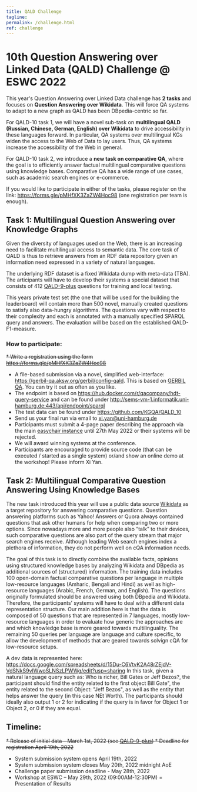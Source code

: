 ```yaml
---
title: QALD Challenge
tagline: 
permalink: /challenge.html
ref: challenge
---
```


# 10th Question Answering over Linked Data (QALD) Challenge @ ESWC 2022

This year's Question Answering over Linked Data challenge has **2 tasks** and focuses on **Question Answering over Wikidata**. This will force QA systems to adapt to a new graph as QALD has been DBpedia-centric so far. 

For QALD-10 task 1, we will have a novel sub-task on **multilingual QALD (Russian, Chinese, German, English) over Wikidata** to drive accessibility in these languages forward. In particular, QA systems over multilingual KGs widen the access to the Web of Data to lay users. Thus, QA systems increase the accessibility of the Web in general.

For QALD-10 task 2, we introduce a **new task on comparative QA**, where the goal is to efficiently answer factual multilingual comparative questions using knowledge bases. Comparative QA has a wide range of use cases, such as academic search engines or e-commerce.

If you would like to participate in either of the tasks, please register on the link: https://forms.gle/pMHfXK3ZaZW4Hoc98 (one registration per team is enough). 

## Task 1: Multilingual Question Answering over Knowledge Graphs

Given the diversity of languages used on the Web, there is an increasing need to facilitate multilingual access to semantic data. The core task of QALD is thus to retrieve answers from an RDF data repository given an information need expressed in a variety of natural languages.

The underlying RDF dataset is a fixed Wikidata dump with meta-data (TBA). The articipants will have to develop their systems a special dataset that consists of 412 [QALD-9-plus](https://github.com/KGQA/QALD_10/tree/main/data/qald_9_plus) questions for training and local testing.

This years private test set (the one that will be used for the building the leaderboard) will contain more than 500 novel, manually created questions to satisfy also data-hungry algorithms. The questions vary with respect to their complexity and each is annotated with a manually specified SPARQL query and answers. The evaluation will be based on the established QALD-F1-measure.

### How to participate:
<del>* Write a registration using the form https://forms.gle/pMHfXK3ZaZW4Hoc98 </del>
* A file-based submission via a novel, simplified web-interface: https://gerbil-qa.aksw.org/gerbil/config-qald. This is based on [GERBIL QA](https://gerbil-qa.aksw.org/gerbil). You can try it out as often as you like. 
* The endpoint is based on https://hub.docker.com/r/qacompany/hdt-query-service and can be found under http://sems-vm-1.informatik.uni-hamburg.de:443/api/endpoint/sparql
* The test data can be found under https://github.com/KGQA/QALD_10
* Send us your final run via email to [xi.yan@uni-hamburg.de](<mailto:xi.yan@uni-hamburg.de>)
* Participants must submit a 4-page paper describing the approach via the main [easychair instance](https://easychair.org/conferences/?conf=nliwod7) until  27th May 2022 or their systems will be rejected.
* We will award winning systems at the conference.
* Participants are encouraged to provide source code (that can be executed / started as a single system) or/and show an online demo at the workshop! Please inform Xi Yan. 


## Task 2: Multilingual Comparative Question Answering Using Knowledge Bases

The new task introduced this year will use a public data source [Wikidata](https://www.wikidata.org/) as a target repository for answering comparative questions. Question answering platforms such as Yahoo! Answers or Quora always contained questions that ask other humans for help when comparing two or more options. Since nowadays more and more people also “talk” to their devices, such comparative questions are also part of the query stream that major search engines receive. Although leading Web search engines index a plethora of information, they do not perform well on cQA information needs. 

The goal of this task is to directly combine the available facts, opinions using structured knowledge bases by analyzing Wikidata and DBpedia as additional sources of (structured) information. The training data includes 100 open-domain factual comparative questions per language in multiple low-resource languages (Amharic, Bengali and Hindi) as well as high-resource languages (Arabic, French, German, and English). The questions originally formulated should be answered using both DBpedia and Wikidata. Therefore, the participants’ systems will have to deal with a different data representation structure. Our main addition here is that the data is composed of 50 questions that are represented in 7 languages, mostly low-resource languages in order to evaluate how generic the approaches are and which knowledge base is more geared towards multilinguality. The remaining 50 queries per language are language and culture specific, to allow the development of methods that are geared towards solvign cQA for low-resource setups. 

A dev data is represented here: https://docs.google.com/spreadsheets/d/15Du-C6VtvK2A48rZEjdV-VdSNkS9vIWwoSLNSzLPWWg/edit?usp=sharing 
In this task, given a natural language query such as: Who is richer, Bill Gates or Jeff Bezos?, the participant should find the entity related to the first object Bill Gate", the entity related to the second Object: "Jeff Bezos", as well as the entity that helps answer the query (in this case NEt Worth). The participants should ideally also output 1 or 2 for indicating if the query is in favor for Object 1 or Object 2, or 0 if they are equal. 


## Timeline:
<del> * Release of initial data – March 1st, 2022 (see [QALD-9-plus](https://github.com/Perevalov/qald_9_plus)) </del>
  <del> * Deadline for registration April 19th, 2022 </del>
* System submission system opens April 19th, 2022
* System submission system closes May 20th, 2022 midnight AoE
* Challenge paper submission deadline - May 28th, 2022
* Workshop at ESWC – May 29th, 2022 (09:00AM-12:30PM) = Presentation of Results

